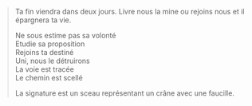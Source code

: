 > Ta fin viendra dans deux jours. Livre nous la mine ou rejoins nous et il épargnera ta vie.  
>
> Ne sous estime pas sa volonté  
> Etudie sa proposition  
> Rejoins ta destiné  
> Uni, nous le détruirons  
> La voie est tracée  
> Le chemin est scellé  
> 
> La signature est un sceau représentant un crâne avec une faucille.
